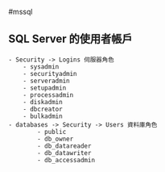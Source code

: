 #mssql 

## SQL Server 的使用者帳戶
	- Security -> Logins 伺服器角色
		- sysadmin
		- securityadmin
		- serveradmin
		- setupadmin
		- processadmin
		- diskadmin
		- dbcreator
		- bulkadmin
	- databases -> Security -> Users 資料庫角色
			- public
			- db_owner
			- db_datareader
			- db_datawriter
			- db_accessadmin

